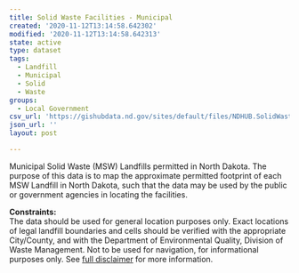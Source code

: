 ```yaml
---
title: Solid Waste Facilities - Municipal
created: '2020-11-12T13:14:58.642302'
modified: '2020-11-12T13:14:58.642313'
state: active
type: dataset
tags:
  - Landfill
  - Municipal
  - Solid
  - Waste
groups:
  - Local Government
csv_url: 'https://gishubdata.nd.gov/sites/default/files/NDHUB.SolidWaste_Municipal.csv'
json_url: ''
layout: post

---
```

<p>Municipal Solid Waste (MSW) Landfills permitted in North Dakota.  The purpose of this data is to map the approximate permitted footprint of each MSW Landfill in North Dakota, such that the data may be used by the public or government agencies in locating the facilities.</p>
<p><strong>Constraints:</strong><br />
The data should be used for general location purposes only. Exact locations of legal landfill boundaries and cells should be verified with the appropriate City/County, and with the Department of Environmental Quality, Division of Waste Management. Not to be used for navigation, for informational purposes only. See <a href="/north-dakota-disclaimer">full disclaimer</a> for more information.</p>

